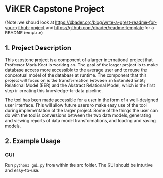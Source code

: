 # ViKER Capstone Project
(Note: we should look at https://dbader.org/blog/write-a-great-readme-for-your-github-project and https://github.com/dbader/readme-template for a README template)

## 1. Project Description

This capstone project is a component of a larger international project that Professor Maria Keet is working on. The goal of the larger project is to make database access more accessible to the average user and to reuse the conceptual model of the database at runtime. The component that this project will focus on is the transformation between an Extended Entity Relational Model (EER) and the Abstract Relational Model, which is the first step in creating this knowledge-to-data pipeline.

The tool has been made accessible for a user in the form of a well-designed user interface. This will allow future users to make easy use of the tool during implementation of the larger project. Some of the things the user can do with the tool is conversions between the two data models, generating and viewing reports of data model transformations, and loading and saving models.

## 2. Example Usage

### GUI

Run `python3 gui.py` from within the src folder. The GUI should be intuitive and easy-to-use.
